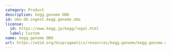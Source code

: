 ```yaml
---
category: Product
description: kegg.genome OBO
id: obo-db-ingest.kegg.genome.obo
license:
  id: https://www.kegg.jp/kegg/legal.html
  label: Custom
name: kegg.genome OBO
url: https://w3id.org/biopragmatics/resources/kegg.genome/kegg.genome.obo
---
```

